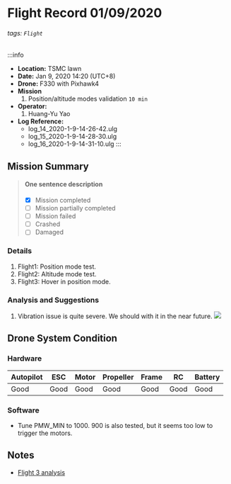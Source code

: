 # Flight Record 01/09/2020
###### tags: `Flight`

:::info
- **Location:** TSMC lawn
- **Date:** Jan 9, 2020 14:20 (UTC+8)
- **Drone:** F330 with Pixhawk4
- **Mission**
    1. Position/altitude modes validation `10 min`
- **Operator:**
    1. Huang-Yu Yao
- **Log Reference:** 
    * log_14_2020-1-9-14-26-42.ulg
    * log_15_2020-1-9-14-28-30.ulg
    * log_16_2020-1-9-14-31-10.ulg
:::

## Mission Summary
> 
> #### One sentence description
> - [x] Mission completed
> - [ ] Mission partially completed
> - [ ] Mission failed
> - [ ] Crashed
> - [ ] Damaged
>
### Details
<!-- Generally, each flight will correspond to a log file. --> 
1. Flight1: Position mode test.
2. Flight2: Altitude mode test.
3. Flight3: Hover in position mode.

### Analysis and Suggestions
1. Vibration issue is quite severe. We should with it in the near future.
![](https://i.imgur.com/Qu9goEe.png)



## Drone System Condition

### Hardware
<!-- Conditions: Excellent, Good, Medium, Bad. -->
| Autopilot | ESC    | Motor   | Propeller | Frame  | RC    | Battery |
| --------- | ------ | ------- | --------- | ------ | ----- | ------- |
| Good      | Good   | Good    | Good      | Good   | Good  | Good    |

### Software
* Tune PMW_MIN to 1000. 900 is also tested, but it seems too low to trigger the motors.

## Notes
* [Flight 3 analysis](https://logs.px4.io/plot_app?log=67c15f62-28b0-46c2-8c56-27867289ef1a)
